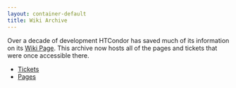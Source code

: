 ```yaml
---
layout: container-default
title: Wiki Archive
---
```


Over a decade of development HTCondor has saved much of its 
information on its [Wiki Page](https://htcondor-wiki.cs.wisc.edu/index.cgi/index).
This archive now hosts all of the pages and tickets that were once accessible there.

- [Tickets](tickets)
- [Pages](pages)